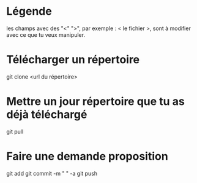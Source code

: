 # Légende 
les champs avec des "<" ">", par exemple : < le fichier >, sont à modifier avec ce que tu veux manipuler. 


# Télécharger un répertoire 
git clone <url du répertoire>

# Mettre un jour répertoire que tu as déjà téléchargé
git pull

# Faire une demande proposition 
git add <le fichier> 
git commit -m " <Nom de la modification> "  -a
git push 
